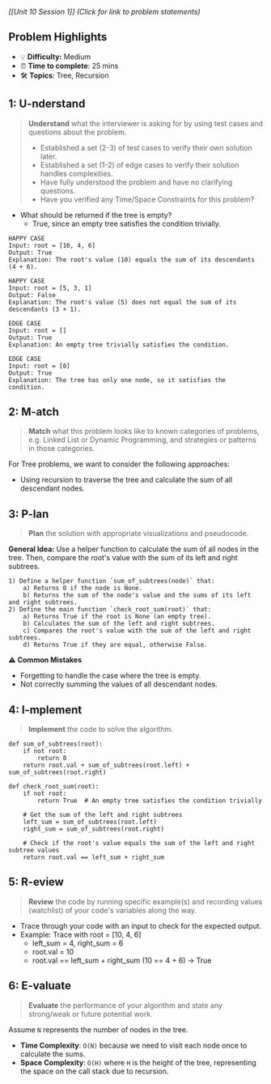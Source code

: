 *[[Unit 10 Session 1]] (Click for link to problem statements)*

## Problem Highlights

* 💡 **Difficulty:** Medium
* ⏰ **Time to complete**: 25 mins
* 🛠️ **Topics**: Tree, Recursion
    
## 1: U-nderstand
 
> **Understand** what the interviewer is asking for by using test cases and questions about the problem.
> - Established a set (2-3) of test cases to verify their own solution later.
> - Established a set (1-2) of edge cases to verify their solution handles complexities.
> - Have fully understood the problem and have no clarifying questions.
> - Have you verified any Time/Space Constraints for this problem?

- What should be returned if the tree is empty?
    - True, since an empty tree satisfies the condition trivially.

```
HAPPY CASE
Input: root = [10, 4, 6]
Output: True
Explanation: The root's value (10) equals the sum of its descendants (4 + 6).

HAPPY CASE
Input: root = [5, 3, 1]
Output: False
Explanation: The root's value (5) does not equal the sum of its descendants (3 + 1).

EDGE CASE
Input: root = []
Output: True
Explanation: An empty tree trivially satisfies the condition.

EDGE CASE
Input: root = [0]
Output: True
Explanation: The tree has only one node, so it satisfies the condition.
```
    
## 2: M-atch

> **Match** what this problem looks like to known categories of problems, e.g. Linked List or Dynamic Programming, and strategies or patterns in those categories.

For Tree problems, we want to consider the following approaches:

- Using recursion to traverse the tree and calculate the sum of all descendant nodes.

## 3: P-lan

> **Plan** the solution with appropriate visualizations and pseudocode.

**General Idea:** Use a helper function to calculate the sum of all nodes in the tree. Then, compare the root's value with the sum of its left and right subtrees.

```
1) Define a helper function `sum_of_subtrees(node)` that:
    a) Returns 0 if the node is None.
    b) Returns the sum of the node's value and the sums of its left and right subtrees.
2) Define the main function `check_root_sum(root)` that:
    a) Returns True if the root is None (an empty tree).
    b) Calculates the sum of the left and right subtrees.
    c) Compares the root's value with the sum of the left and right subtrees.
    d) Returns True if they are equal, otherwise False.
```

**⚠️ Common Mistakes**

- Forgetting to handle the case where the tree is empty.
- Not correctly summing the values of all descendant nodes.

## 4: I-mplement

> **Implement** the code to solve the algorithm.

```
def sum_of_subtrees(root):
    if not root:
        return 0
    return root.val + sum_of_subtrees(root.left) + sum_of_subtrees(root.right)

def check_root_sum(root):
    if not root:
        return True  # An empty tree satisfies the condition trivially

    # Get the sum of the left and right subtrees
    left_sum = sum_of_subtrees(root.left)
    right_sum = sum_of_subtrees(root.right)
    
    # Check if the root's value equals the sum of the left and right subtree values
    return root.val == left_sum + right_sum
```
 
## 5: R-eview

> **Review** the code by running specific example(s) and recording values (watchlist) of your code's variables along the way.

- Trace through your code with an input to check for the expected output.
- Example: Trace with root = [10, 4, 6]
    - left_sum = 4, right_sum = 6
    - root.val = 10
    - root.val == left_sum + right_sum (10 == 4 + 6) -> True

## 6: E-valuate

> **Evaluate** the performance of your algorithm and state any strong/weak or future potential work.

Assume `N` represents the number of nodes in the tree.

* **Time Complexity**: `O(N)` because we need to visit each node once to calculate the sums.
* **Space Complexity**: `O(H)` where `H` is the height of the tree, representing the space on the call stack due to recursion.